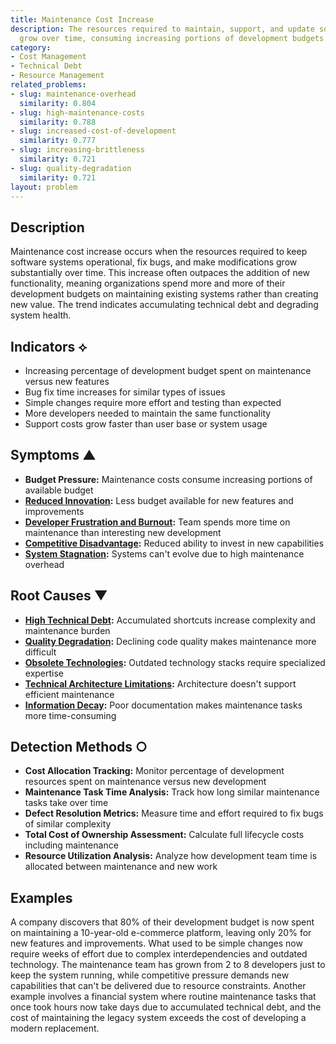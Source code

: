 ```yaml
---
title: Maintenance Cost Increase
description: The resources required to maintain, support, and update software systems
  grow over time, consuming increasing portions of development budgets.
category:
- Cost Management
- Technical Debt
- Resource Management
related_problems:
- slug: maintenance-overhead
  similarity: 0.804
- slug: high-maintenance-costs
  similarity: 0.788
- slug: increased-cost-of-development
  similarity: 0.777
- slug: increasing-brittleness
  similarity: 0.721
- slug: quality-degradation
  similarity: 0.721
layout: problem
---
```


## Description

Maintenance cost increase occurs when the resources required to keep software systems operational, fix bugs, and make modifications grow substantially over time. This increase often outpaces the addition of new functionality, meaning organizations spend more and more of their development budgets on maintaining existing systems rather than creating new value. The trend indicates accumulating technical debt and degrading system health.

## Indicators ⟡

- Increasing percentage of development budget spent on maintenance versus new features
- Bug fix time increases for similar types of issues
- Simple changes require more effort and testing than expected
- More developers needed to maintain the same functionality
- Support costs grow faster than user base or system usage

## Symptoms ▲

- **Budget Pressure:** Maintenance costs consume increasing portions of available budget
- **[Reduced Innovation](reduced-innovation.md):** Less budget available for new features and improvements
- **[Developer Frustration and Burnout](developer-frustration-and-burnout.md):** Team spends more time on maintenance than interesting new development
- **[Competitive Disadvantage](competitive-disadvantage.md):** Reduced ability to invest in new capabilities
- **[System Stagnation](system-stagnation.md):** Systems can't evolve due to high maintenance overhead

## Root Causes ▼

- **[High Technical Debt](high-technical-debt.md):** Accumulated shortcuts increase complexity and maintenance burden
- **[Quality Degradation](quality-degradation.md):** Declining code quality makes maintenance more difficult
- **[Obsolete Technologies](obsolete-technologies.md):** Outdated technology stacks require specialized expertise
- **[Technical Architecture Limitations](technical-architecture-limitations.md):** Architecture doesn't support efficient maintenance
- **[Information Decay](information-decay.md):** Poor documentation makes maintenance tasks more time-consuming

## Detection Methods ○

- **Cost Allocation Tracking:** Monitor percentage of development resources spent on maintenance versus new development
- **Maintenance Task Time Analysis:** Track how long similar maintenance tasks take over time
- **Defect Resolution Metrics:** Measure time and effort required to fix bugs of similar complexity
- **Total Cost of Ownership Assessment:** Calculate full lifecycle costs including maintenance
- **Resource Utilization Analysis:** Analyze how development team time is allocated between maintenance and new work

## Examples

A company discovers that 80% of their development budget is now spent on maintaining a 10-year-old e-commerce platform, leaving only 20% for new features and improvements. What used to be simple changes now require weeks of effort due to complex interdependencies and outdated technology. The maintenance team has grown from 2 to 8 developers just to keep the system running, while competitive pressure demands new capabilities that can't be delivered due to resource constraints. Another example involves a financial system where routine maintenance tasks that once took hours now take days due to accumulated technical debt, and the cost of maintaining the legacy system exceeds the cost of developing a modern replacement.